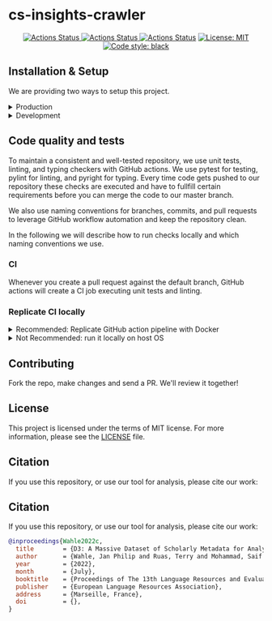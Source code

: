 # cs-insights-crawler

<p align="center">
<a href="https://github.com/gipplab/cs-insights-crawler/actions/workflows/release.yaml"><img alt="Actions Status" src="https://github.com/gipplab/NLPLand/actions/workflows/release.yaml/badge.svg">    
<a href="https://github.com/gipplab/cs-insights-crawler/actions/workflows/main.yml"><img alt="Actions Status" src="https://github.com/gipplab/NLPLand/actions/workflows/main.yml/badge.svg?branch=main">
<a href="https://github.com/gipplab/cs-insights-crawler/releases"><img alt="Actions Status" src="https://img.shields.io/github/v/release/gipplab/cs-insights-crawler?sort=semver"></a>
<a href="https://github.com/gipplab/cs-insights-crawler/blob/master/LICENSE"><img alt="License: MIT" src="https://black.readthedocs.io/en/stable/_static/license.svg"></a>
<a href="https://github.com/psf/black"><img alt="Code style: black" src="https://img.shields.io/badge/code%20style-black-000000.svg"></a>
</p>

## Installation & Setup

We are providing two ways to setup this project.

<details> <summary> Production </summary>
<br/>
In production mode an instance of the NLP-Land-backend and grobid server are created in Docker and the contionous crawling process of this repository is running.

To spin up the production version of this project, switch into the root directory of this project and run:

```console
docker-compose up --build
```

</details>

<details> <summary> Development </summary>
<br/>
If you want to actively develop this project, you need to install the project and dependencies locally.

First install the package manager [poetry](https://python-poetry.org/):

```console
pip install poetry
```

Then run:

```console
poetry install
```

Spin up an instance of GROBID with docker or follow the steps to run GROBID locally [here](https://grobid.readthedocs.io/en/latest/Install-Grobid/).

```console
docker run -t --init \
-p 8070:8070 \
-p 8071:8071 \
-v ./grobid.yaml:/opt/grobid/grobid-home/config/grobid.yaml
--name grobid \
lfoppiano/grobid:0.7.0
```

Although in production docker is used, it might make sense to run GROBID locally for performance reasons.

> Note: If you are using MacOS or Windows without WSL, local builds are highly recommended because translation to linux kernels is too slow and will cause timeouted requests.

> If you are using MacOS, it is recommended to use JDK 15 with Gradle 7.

Then you can run the cli which automatically connects to those services like this:

```console
poetry run cli main
```

For help run:

```console
poetry run cli main --help
```

</details>

## Code quality and tests

To maintain a consistent and well-tested repository, we use unit tests, linting, and typing checkers with GitHub actions. We use pytest for testing, pylint for linting, and pyright for typing.
Every time code gets pushed to our repository these checks are executed and have to fullfill certain requirements before you can merge the code to our master branch.

We also use naming conventions for branches, commits, and pull requests to leverage GitHub workflow automation and keep the repository clean.

In the following we will describe how to run checks locally and which naming conventions we use.

### CI

Whenever you create a pull request against the default branch, GitHub actions will create a CI job executing unit tests and linting.

### Replicate CI locally

<details> <summary> Recommended: Replicate GitHub action pipeline with Docker </summary>

If you want to replicate the exact same pipeline that runs on GitHub actions, install act from [here](https://github.com/nektos/act).

To run the full check suite, execute:

```sh
act -j Test
```

To run a single check from the pipeline such as linting, execute:

```sh
act -j Lint
```

</details>
<details> <summary> Not Recommended: run it locally on host OS </summary>

You can also run each of the commands checked in `.github/workflows/main.yml`:

```console
poetry run poe alltest
```

</details>

## Contributing

Fork the repo, make changes and send a PR. We'll review it together!

## License

This project is licensed under the terms of MIT license. For more information, please see the [LICENSE](LICENSE) file.

## Citation

If you use this repository, or use our tool for analysis, please cite our work:

## Citation
If you use this repository, or use our tool for analysis, please cite our work:

```bib
@inproceedings{Wahle2022c,
  title        = {D3: A Massive Dataset of Scholarly Metadata for Analyzing the State of Computer Science Research},
  author       = {Wahle, Jan Philip and Ruas, Terry and Mohammad, Saif M. and Gipp, Bela},
  year         = {2022},
  month        = {July},
  booktitle    = {Proceedings of The 13th Language Resources and Evaluation Conference},
  publisher    = {European Language Resources Association},
  address      = {Marseille, France},
  doi          = {},
}
```
